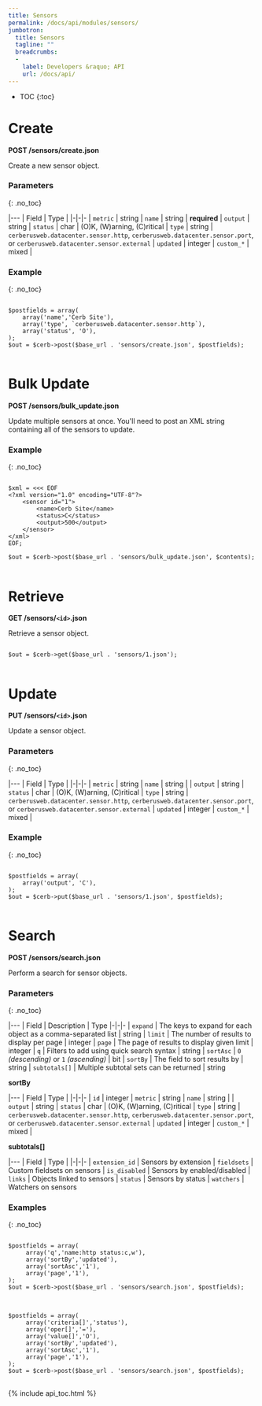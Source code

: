 ```yaml
---
title: Sensors
permalink: /docs/api/modules/sensors/
jumbotron:
  title: Sensors
  tagline: ""
  breadcrumbs:
  -
    label: Developers &raquo; API
    url: /docs/api/
---
```


* TOC
{:toc}

# Create

**POST /sensors/create.json**

Create a new sensor object.

### Parameters
{: .no_toc}

|---
| Field | Type | 
|-|-|-
| `metric` | string
| `name` | string | **required**
| `output` | string
| `status` | char | (O)K, (W)arning, (C)ritical
| `type` | string | `cerberusweb.datacenter.sensor.http`, `cerberusweb.datacenter.sensor.port`, or `cerberusweb.datacenter.sensor.external`
| `updated` | integer
| `custom_*` | mixed | 

### Example
{: .no_toc}

<pre>
<code class="language-php">
$postfields = array(
    array('name','Cerb Site'),
    array('type', `cerberusweb.datacenter.sensor.http`),
    array('status', 'O'),
);
$out = $cerb->post($base_url . 'sensors/create.json', $postfields);
</code>
</pre>

# Bulk Update

**POST /sensors/bulk_update.json**

Update multiple sensors at once. You'll need to post an XML string containing all of the sensors to update.

### Example
{: .no_toc}

<pre>
<code class="language-php">
$xml = <<< EOF
&lt;?xml version="1.0" encoding="UTF-8"?&gt;
    &lt;sensor id="1"&gt;
        &lt;name&gt;Cerb Site&lt;/name&gt;
        &lt;status&gt;C&lt;/status&gt;
        &lt;output&gt;500&lt;/output&gt;
    &lt;/sensor&gt;
&lt;/xml&gt;
EOF;

$out = $cerb->post($base_url . 'sensors/bulk_update.json', $contents);
</code>
</pre>

# Retrieve

**GET /sensors/`<id>`.json**

Retrieve a sensor object.

<pre>
<code class="language-php">
$out = $cerb->get($base_url . 'sensors/1.json');
</code>
</pre>

# Update

**PUT /sensors/`<id>`.json**

Update a sensor object.

### Parameters
{: .no_toc}

|---
| Field | Type | 
|-|-|-
| `metric` | string
| `name` | string | 
| `output` | string
| `status` | char | (O)K, (W)arning, (C)ritical
| `type` | string | `cerberusweb.datacenter.sensor.http`, `cerberusweb.datacenter.sensor.port`, or `cerberusweb.datacenter.sensor.external`
| `updated` | integer
| `custom_*` | mixed | 

### Example
{: .no_toc}

<pre>
<code class="language-php">
$postfields = array(
    array('output', 'C'),
);
$out = $cerb->put($base_url . 'sensors/1.json', $postfields);
</code>
</pre>

# Search

**POST /sensors/search.json**

Perform a search for sensor objects.

### Parameters
{: .no_toc}

|---
| Field | Description | Type
|-|-|-
| `expand` | The keys to expand for each object as a comma-separated list | string
| `limit` | The number of results to display per page | integer
| `page` | The page of results to display given limit | integer
| `q` | Filters to add using quick search syntax | string
| `sortAsc` | `0` _(descending)_ or `1` _(ascending)_ | bit
| `sortBy` | The field to sort results by | string
| `subtotals[]` | Multiple subtotal sets can be returned | string 

**sortBy**

|---
| Field | Type | 
|-|-|-
| `id` | integer
| `metric` | string
| `name` | string | 
| `output` | string
| `status` | char | (O)K, (W)arning, (C)ritical
| `type` | string | `cerberusweb.datacenter.sensor.http`, `cerberusweb.datacenter.sensor.port`, or `cerberusweb.datacenter.sensor.external`
| `updated` | integer
| `custom_*` | mixed | 

**subtotals[]**

|---
| Field | Type | 
|-|-|-
| `extension_id` | Sensors by extension
| `fieldsets` | Custom fieldsets on sensors
| `is_disabled` | Sensors by enabled/disabled
| `links` | Objects linked to sensors
| `status` | Sensors by status
| `watchers` | Watchers on sensors

### Examples
{: .no_toc}

<pre>
<code class="language-php">
$postfields = array(
     array('q','name:http status:c,w'),
     array('sortBy','updated'),
     array('sortAsc','1'),
     array('page','1'),
);
$out = $cerb->post($base_url . 'sensors/search.json', $postfields);
</code>
</pre>

<pre>
<code class="language-php">
$postfields = array(
     array('criteria[]','status'),
     array('oper[]','='),
     array('value[]','O'),
     array('sortBy','updated'),
     array('sortAsc','1'),
     array('page','1'),
);
$out = $cerb->post($base_url . 'sensors/search.json', $postfields);
</code>
</pre>

{% include api_toc.html %}